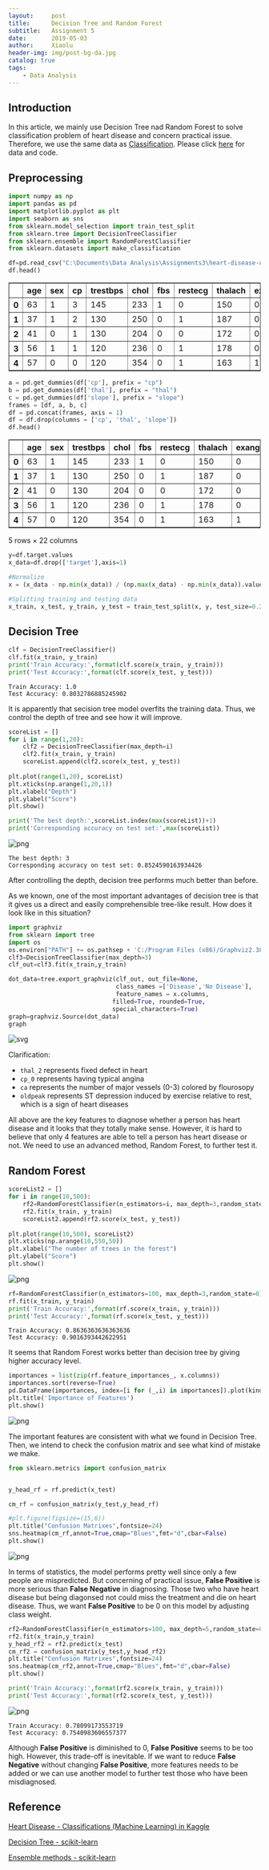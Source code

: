 ```yaml
---
layout:     post
title:      Decision Tree and Random Forest
subtitle:   Assignment 5
date:       2019-05-03
author:     Xiaolu
header-img: img/post-bg-da.jpg
catalog: true
tags:
    - Data Analysis
---
```


## Introduction

In this article, we mainly use Decision Tree nad Random Forest to solve classification problem of heart disease and concern practical issue.
Therefore, we use the same data as [Classification](https://xiaoluli97.github.io/2019/04/06/DA-A3/). Please click [here](https://github.com/xiaoluli97/xiaoluli97.github.io/tree/master/assets/heart%20disease) for data and code.

## Preprocessing


```python
import numpy as np
import pandas as pd
import matplotlib.pyplot as plt
import seaborn as sns
from sklearn.model_selection import train_test_split
from sklearn.tree import DecisionTreeClassifier
from sklearn.ensemble import RandomForestClassifier
from sklearn.datasets import make_classification
```


```python
df=pd.read_csv("C:\Documents\Data Analysis\Assignments3\heart-disease-uci/heart.csv")
df.head()
```




<div>
<style scoped>
    .dataframe tbody tr th:only-of-type {
        vertical-align: middle;
    }

    .dataframe tbody tr th {
        vertical-align: top;
    }

    .dataframe thead th {
        text-align: right;
    }
</style>
<table border="1" class="dataframe">
  <thead>
    <tr style="text-align: right;">
      <th></th>
      <th>age</th>
      <th>sex</th>
      <th>cp</th>
      <th>trestbps</th>
      <th>chol</th>
      <th>fbs</th>
      <th>restecg</th>
      <th>thalach</th>
      <th>exang</th>
      <th>oldpeak</th>
      <th>slope</th>
      <th>ca</th>
      <th>thal</th>
      <th>target</th>
    </tr>
  </thead>
  <tbody>
    <tr>
      <th>0</th>
      <td>63</td>
      <td>1</td>
      <td>3</td>
      <td>145</td>
      <td>233</td>
      <td>1</td>
      <td>0</td>
      <td>150</td>
      <td>0</td>
      <td>2.3</td>
      <td>0</td>
      <td>0</td>
      <td>1</td>
      <td>1</td>
    </tr>
    <tr>
      <th>1</th>
      <td>37</td>
      <td>1</td>
      <td>2</td>
      <td>130</td>
      <td>250</td>
      <td>0</td>
      <td>1</td>
      <td>187</td>
      <td>0</td>
      <td>3.5</td>
      <td>0</td>
      <td>0</td>
      <td>2</td>
      <td>1</td>
    </tr>
    <tr>
      <th>2</th>
      <td>41</td>
      <td>0</td>
      <td>1</td>
      <td>130</td>
      <td>204</td>
      <td>0</td>
      <td>0</td>
      <td>172</td>
      <td>0</td>
      <td>1.4</td>
      <td>2</td>
      <td>0</td>
      <td>2</td>
      <td>1</td>
    </tr>
    <tr>
      <th>3</th>
      <td>56</td>
      <td>1</td>
      <td>1</td>
      <td>120</td>
      <td>236</td>
      <td>0</td>
      <td>1</td>
      <td>178</td>
      <td>0</td>
      <td>0.8</td>
      <td>2</td>
      <td>0</td>
      <td>2</td>
      <td>1</td>
    </tr>
    <tr>
      <th>4</th>
      <td>57</td>
      <td>0</td>
      <td>0</td>
      <td>120</td>
      <td>354</td>
      <td>0</td>
      <td>1</td>
      <td>163</td>
      <td>1</td>
      <td>0.6</td>
      <td>2</td>
      <td>0</td>
      <td>2</td>
      <td>1</td>
    </tr>
  </tbody>
</table>
</div>




```python
a = pd.get_dummies(df['cp'], prefix = "cp")
b = pd.get_dummies(df['thal'], prefix = "thal")
c = pd.get_dummies(df['slope'], prefix = "slope")
frames = [df, a, b, c]
df = pd.concat(frames, axis = 1)
df = df.drop(columns = ['cp', 'thal', 'slope'])
df.head()
```




<div>
<style scoped>
    .dataframe tbody tr th:only-of-type {
        vertical-align: middle;
    }

    .dataframe tbody tr th {
        vertical-align: top;
    }

    .dataframe thead th {
        text-align: right;
    }
</style>
<table border="1" class="dataframe">
  <thead>
    <tr style="text-align: right;">
      <th></th>
      <th>age</th>
      <th>sex</th>
      <th>trestbps</th>
      <th>chol</th>
      <th>fbs</th>
      <th>restecg</th>
      <th>thalach</th>
      <th>exang</th>
      <th>oldpeak</th>
      <th>ca</th>
      <th>...</th>
      <th>cp_1</th>
      <th>cp_2</th>
      <th>cp_3</th>
      <th>thal_0</th>
      <th>thal_1</th>
      <th>thal_2</th>
      <th>thal_3</th>
      <th>slope_0</th>
      <th>slope_1</th>
      <th>slope_2</th>
    </tr>
  </thead>
  <tbody>
    <tr>
      <th>0</th>
      <td>63</td>
      <td>1</td>
      <td>145</td>
      <td>233</td>
      <td>1</td>
      <td>0</td>
      <td>150</td>
      <td>0</td>
      <td>2.3</td>
      <td>0</td>
      <td>...</td>
      <td>0</td>
      <td>0</td>
      <td>1</td>
      <td>0</td>
      <td>1</td>
      <td>0</td>
      <td>0</td>
      <td>1</td>
      <td>0</td>
      <td>0</td>
    </tr>
    <tr>
      <th>1</th>
      <td>37</td>
      <td>1</td>
      <td>130</td>
      <td>250</td>
      <td>0</td>
      <td>1</td>
      <td>187</td>
      <td>0</td>
      <td>3.5</td>
      <td>0</td>
      <td>...</td>
      <td>0</td>
      <td>1</td>
      <td>0</td>
      <td>0</td>
      <td>0</td>
      <td>1</td>
      <td>0</td>
      <td>1</td>
      <td>0</td>
      <td>0</td>
    </tr>
    <tr>
      <th>2</th>
      <td>41</td>
      <td>0</td>
      <td>130</td>
      <td>204</td>
      <td>0</td>
      <td>0</td>
      <td>172</td>
      <td>0</td>
      <td>1.4</td>
      <td>0</td>
      <td>...</td>
      <td>1</td>
      <td>0</td>
      <td>0</td>
      <td>0</td>
      <td>0</td>
      <td>1</td>
      <td>0</td>
      <td>0</td>
      <td>0</td>
      <td>1</td>
    </tr>
    <tr>
      <th>3</th>
      <td>56</td>
      <td>1</td>
      <td>120</td>
      <td>236</td>
      <td>0</td>
      <td>1</td>
      <td>178</td>
      <td>0</td>
      <td>0.8</td>
      <td>0</td>
      <td>...</td>
      <td>1</td>
      <td>0</td>
      <td>0</td>
      <td>0</td>
      <td>0</td>
      <td>1</td>
      <td>0</td>
      <td>0</td>
      <td>0</td>
      <td>1</td>
    </tr>
    <tr>
      <th>4</th>
      <td>57</td>
      <td>0</td>
      <td>120</td>
      <td>354</td>
      <td>0</td>
      <td>1</td>
      <td>163</td>
      <td>1</td>
      <td>0.6</td>
      <td>0</td>
      <td>...</td>
      <td>0</td>
      <td>0</td>
      <td>0</td>
      <td>0</td>
      <td>0</td>
      <td>1</td>
      <td>0</td>
      <td>0</td>
      <td>0</td>
      <td>1</td>
    </tr>
  </tbody>
</table>
<p>5 rows × 22 columns</p>
</div>




```python
y=df.target.values
x_data=df.drop(['target'],axis=1)

#Normalize
x = (x_data - np.min(x_data)) / (np.max(x_data) - np.min(x_data)).values

#Splitting training and testing data
x_train, x_test, y_train, y_test = train_test_split(x, y, test_size=0.2, random_state=0)
```

## Decision Tree


```python
clf = DecisionTreeClassifier()
clf.fit(x_train, y_train)
print('Train Accuracy:',format(clf.score(x_train, y_train)))
print('Test Accuracy:',format(clf.score(x_test, y_test)))
```

    Train Accuracy: 1.0
    Test Accuracy: 0.8032786885245902
    

It is apparently that secision tree model overfits the training data. Thus, we control the depth of tree and see how it will improve.


```python
scoreList = []
for i in range(1,20):
    clf2 = DecisionTreeClassifier(max_depth=i)  
    clf2.fit(x_train, y_train)
    scoreList.append(clf2.score(x_test, y_test))
    
plt.plot(range(1,20), scoreList)
plt.xticks(np.arange(1,20,1))
plt.xlabel("Depth")
plt.ylabel("Score")
plt.show()

print('The best depth:',scoreList.index(max(scoreList))+1)
print('Corresponding accuracy on test set:',max(scoreList))
```


![png](/img/Tree_8_0.png)


    The best depth: 3
    Corresponding accuracy on test set: 0.8524590163934426
    

After controlling the depth, decision tree performs much better than before.

As we known, one of the most important advantages of decision tree is that it gives us a direct and easily comprehensible tree-like result. How does it look like in this situation?


```python
import graphviz
from sklearn import tree
import os
os.environ["PATH"] += os.pathsep + 'C:/Program Files (x86)/Graphviz2.38/bin/'
clf3=DecisionTreeClassifier(max_depth=3)
clf_out=clf3.fit(x_train,y_train)

dot_data=tree.export_graphviz(clf_out, out_file=None,
                              class_names =['Disease','No Disease'],
                              feature_names = x.columns,
                             filled=True, rounded=True,
                             special_characters=True)
graph=graphviz.Source(dot_data) 
graph
```




![svg](/img/Tree_10_0.svg)



Clarification: 
* `thal_2` represents fixed defect in heart
* `cp_0` represents having typical angina
* `ca` represents the number of major vessels (0-3) colored by flourosopy
* `oldpeak` represents ST depression induced by exercise relative to rest, which is a sign of heart diseases

All above are the key features to diagnose whether a person has heart disease and it looks that they totally make sense. However, it is hard to believe that only 4 features are able to tell a person has heart disease or not. We need to use an advanced method, Random Forest, to further test it.

## Random Forest


```python
scoreList2 = []
for i in range(10,500):
    rf2=RandomForestClassifier(n_estimators=i, max_depth=3,random_state=0)
    rf2.fit(x_train, y_train)
    scoreList2.append(rf2.score(x_test, y_test))
    
plt.plot(range(10,500), scoreList2)
plt.xticks(np.arange(10,550,50))
plt.xlabel("The number of trees in the forest")
plt.ylabel("Score")
plt.show()
```


![png](/img/Tree_13_0.png)



```python
rf=RandomForestClassifier(n_estimators=100, max_depth=3,random_state=0)
rf.fit(x_train, y_train)
print('Train Accuracy:',format(rf.score(x_train, y_train)))
print('Test Accuracy:',format(rf.score(x_test, y_test)))
```

    Train Accuracy: 0.8636363636363636
    Test Accuracy: 0.9016393442622951
    

It seems that Random Forest works better than decision tree by giving higher accuracy level.


```python
importances = list(zip(rf.feature_importances_, x.columns))
importances.sort(reverse=True)
pd.DataFrame(importances, index=[i for (_,i) in importances]).plot(kind = 'bar')
plt.title('Importance of Features')
plt.show()
```


![png](/img/Tree_16_0.png)


The important features are consistent with what we found in Decision Tree. Then, we intend to check the confusion matrix and see what kind of mistake we make.


```python
from sklearn.metrics import confusion_matrix


y_head_rf = rf.predict(x_test)

cm_rf = confusion_matrix(y_test,y_head_rf)

#plt.figure(figsize=(15,6))
plt.title("Confusion Matrixes",fontsize=24)
sns.heatmap(cm_rf,annot=True,cmap="Blues",fmt="d",cbar=False)
plt.show()
```


![png](/img/Tree_18_0.png)


In terms of statistics, the model performs pretty well since only a few people are mispredicted. But concerning of practical issue, **False Positive** is more serious than **False Negative** in diagnosing. Those two who have heart disease but being diagonsed not could miss the treatment and die on heart disease. Thus, we want **False Positive** to be 0 on this model by adjusting class weight.


```python
rf2=RandomForestClassifier(n_estimators=100, max_depth=5,random_state=0,class_weight={0:1,1:25})
rf2.fit(x_train,y_train)
y_head_rf2 = rf2.predict(x_test)
cm_rf2 = confusion_matrix(y_test,y_head_rf2)
plt.title("Confusion Matrixes",fontsize=24)
sns.heatmap(cm_rf2,annot=True,cmap="Blues",fmt="d",cbar=False)
plt.show()

print('Train Accuracy:',format(rf2.score(x_train, y_train)))
print('Test Accuracy:',format(rf2.score(x_test, y_test)))
```


![png](/img/Tree_20_0.png)


    Train Accuracy: 0.78099173553719
    Test Accuracy: 0.7540983606557377
    

Although **False Positive** is diminished to 0, **False Positive** seems to be too high. However, this trade-off is inevitable. If we want to reduce **False Negative** without changing **False Positive**, more features needs to be added or we can use another model to further test those who have been misdiagnosed.

## Reference

[Heart Disease - Classifications (Machine Learning) in Kaggle](https://www.kaggle.com/cdabakoglu/heart-disease-classifications-machine-learning)

[Decision Tree - scikit-learn](https://scikit-learn.org/stable/modules/tree.html#classification)

[Ensemble methods - scikit-learn](https://scikit-learn.org/stable/modules/ensemble.html#adaboost)



